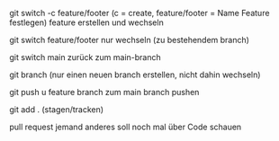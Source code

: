 git switch -c feature/footer (c = create, feature/footer = Name Feature festlegen)
feature erstellen und wechseln

git switch feature/footer
nur wechseln (zu bestehendem branch)

git switch main
zurück zum main-branch

git branch
(nur einen neuen branch erstellen, nicht dahin wechseln)

git push u
feature branch zum main branch pushen

git add . (stagen/tracken)

pull request
jemand anderes soll noch mal über Code schauen
